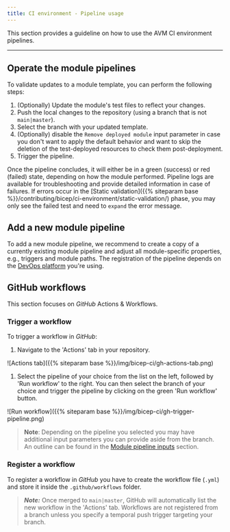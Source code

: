 ```yaml
---
title: CI environment - Pipeline usage
---
```


This section provides a guideline on how to use the AVM CI environment pipelines.

---

## Operate the module pipelines

To validate updates to a module template, you can perform the following steps:

1. (Optionally) Update the module's test files to reflect your changes.
1. Push the local changes to the repository (using a branch that is not `main|master`).
1. Select the branch with your updated template.
1. (Optionally) disable the `Remove deployed module` input parameter in case you don't want to apply the default behavior and want to skip the deletion of the test-deployed resources to check them post-deployment.
1. Trigger the pipeline.

Once the pipeline concludes, it will either be in a green (success) or red (failed) state, depending on how the module performed.
Pipeline logs are available for troubleshooting and provide detailed information in case of failures. If errors occur in the [Static validation]({{% siteparam base %}}/contributing/bicep/ci-environment/static-validation/) phase, you may only see the failed test and need to `expand` the error message.

## Add a new module pipeline

To add a new module pipeline, we recommend to create a copy of a currently existing module pipeline and adjust all module-specific properties, e.g., triggers and module paths. The registration of the pipeline depends on the [DevOps platform](#devops-tool-specific-guidance) you're using.

## GitHub workflows

This section focuses on _GitHub_ Actions & Workflows.

### Trigger a workflow

To trigger a workflow in _GitHub_:

1. Navigate to the 'Actions' tab in your repository.

  ![Actions tab]({{% siteparam base %}}/img/bicep-ci/gh-actions-tab.png)

1. Select the pipeline of your choice from the list on the left, followed by 'Run workflow' to the right. You can then select the branch of your choice and trigger the pipeline by clicking on the green 'Run workflow' button.

  ![Run workflow]({{% siteparam base %}}/img/bicep-ci/gh-trigger-pipeline.png)

>**Note**: Depending on the pipeline you selected you may have additional input parameters you can provide aside from the branch. An outline can be found in the [Module pipeline inputs](./The%20CI%20environment%20-%20Pipeline%20design#module-pipeline-inputs) section.

### Register a workflow

To register a workflow in _GitHub_ you have to create the workflow file (`.yml`) and store it inside the `.github/workflows` folder.
> ***Note:*** Once merged to `main|master`, GitHub will automatically list the new workflow in the 'Actions' tab. Workflows are not registered from a branch unless you specify a temporal push trigger targeting your branch.
